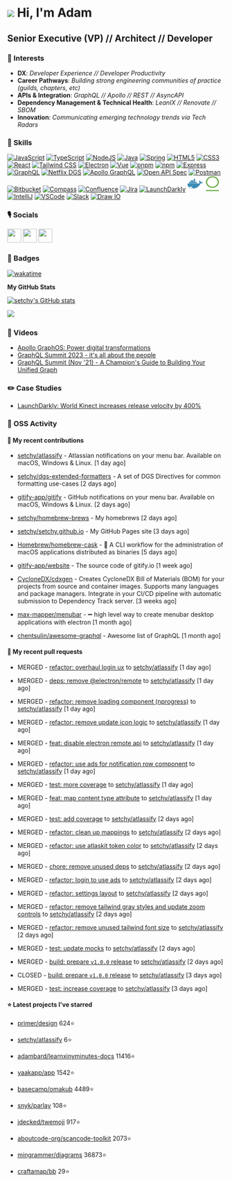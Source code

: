 ![](https://user-images.githubusercontent.com/18350557/176309783-0785949b-9127-417c-8b55-ab5a4333674e.gif) Hi, I'm Adam
============================================================================================================================

Senior Executive (VP) // Architect // Developer
-----------------------------------------------

### 🔭 Interests

- **DX**: *Developer Experience // Developer Productivity*
- **Career Pathways**: *Building strong engineering communities of practice (guilds, chapters, etc)*
- **APIs & Integration**: *GraphQL // Apollo // REST // AsyncAPI*
- **Dependency Management & Technical Health**: *LeanIX // Renovate // SBOM*
- **Innovation**: *Communicating emerging technology trends via Tech Radars*

### 💪 Skills

<p align="left">
  <a href="https://developer.mozilla.org/en-US/docs/Web/JavaScript" target="_blank" rel="noreferrer"><img src="https://raw.githubusercontent.com/danielcranney/readme-generator/main/public/icons/skills/javascript-colored.svg" width="36" height="36" alt="JavaScript" /></a>
  <a href="https://www.typescriptlang.org/" target="_blank" rel="noreferrer"><img src="https://raw.githubusercontent.com/danielcranney/readme-generator/main/public/icons/skills/typescript-colored.svg" width="36" height="36" alt="TypeScript" /></a>
  <a href="https://nodejs.org/en/" target="_blank" rel="noreferrer"><img src="https://raw.githubusercontent.com/danielcranney/readme-generator/main/public/icons/skills/nodejs-colored.svg" width="36" height="36" alt="NodeJS" /></a>
  <a href="https://www.oracle.com/java/" target="_blank" rel="noreferrer"><img src="https://raw.githubusercontent.com/danielcranney/readme-generator/main/public/icons/skills/java-colored.svg" width="36" height="36" alt="Java" /></a>
  <a href="https://spring.io/" target="_blank" rel="noreferrer"><img src="https://cdn.worldvectorlogo.com/logos/spring-3.svg" width="36" height="36" alt="Spring" /></a> 
  <a href="https://developer.mozilla.org/en-US/docs/Glossary/HTML5" target="_blank" rel="noreferrer"><img src="https://raw.githubusercontent.com/danielcranney/readme-generator/main/public/icons/skills/html5-colored.svg" width="36" height="36" alt="HTML5" /></a>
  <a href="https://www.w3.org/TR/CSS/#css" target="_blank" rel="noreferrer"><img src="https://raw.githubusercontent.com/danielcranney/readme-generator/main/public/icons/skills/css3-colored.svg" width="36" height="36" alt="CSS3" /></a>
  <a href="https://react.dev/" target="_blank" rel="noreferrer"><img src="https://cdn.worldvectorlogo.com/logos/react-2.svg" width="36" height="36" alt="React" /></a>
  <a href="https://tailwindcss.com/" target="_blank" rel="noreferrer"><img src="https://cdn.worldvectorlogo.com/logos/tailwind-css-2.svg" width="36" height="36" alt="Tailwind CSS" /></a>
  <a href="https://www.electronjs.org/" target="_blank" rel="noreferrer"><img src="https://cdn.worldvectorlogo.com/logos/electron-1.svg" width="36" height="36" alt="Electron" /></a>
  <a href="https://vuejs.org/" target="_blank" rel="noreferrer"><img src="https://cdn.worldvectorlogo.com/logos/vue-9.svg" width="36" height="36" alt="Vue" /></a>
  <a href="https://pnpm.io/" target="_blank" rel="noreferrer"><img src="https://encrypted-tbn0.gstatic.com/images?q=tbn:ANd9GcSGcwBnoTNg212cvEclMX-_qRw_P-_odFp3aafVal77Hg&s" width="36" height="36" alt="pnpm" /></a>
  <a href="https://www.npmjs.com/" target="_blank" rel="noreferrer"><img src="https://cdn.worldvectorlogo.com/logos/npm-square-red-1.svg" width="36" height="36" alt="npm" /></a>
  <a href="https://expressjs.com/" target="_blank" rel="noreferrer"><img src="https://raw.githubusercontent.com/danielcranney/readme-generator/main/public/icons/skills/express-colored.svg" width="36" height="36" alt="Express" /></a>
  <a href="https://graphql.org/" target="_blank" rel="noreferrer"><img src="https://raw.githubusercontent.com/danielcranney/readme-generator/main/public/icons/skills/graphql-colored.svg" width="36" height="36" alt="GraphQL" /></a>
  <a href="https://netflix.github.io/dgs/" target="_blank" rel="noreferrer"><img src="https://raw.githubusercontent.com/Netflix/dgs/main/docs/images/dgs-framework-brand/Icon/dgs-icon--blue.svg" width="36" height="36" alt="Netflix DGS" /></a>
  <a href="https://apollographql.com/" target="_blank" rel="noreferrer"><img src="https://cdn.worldvectorlogo.com/logos/apollo-graphql-compact.svg" width="36" height="36" alt="Apollo GraphQL" /></a>
  <a href="https://swagger.io/specification/" target="_blank" rel="noreferrer"><img src="https://cdn.worldvectorlogo.com/logos/openapi-1.svg" width="36" height="36" alt="Open API Spec" /></a>
  <a href="https://www.postman.com//" target="_blank" rel="noreferrer"><img src="https://cdn.worldvectorlogo.com/logos/postman.svg" width="36" height="36" alt="Postman" /></a>
  <a href="https://www.atlassian.com/software/bitbucket" target="_blank" rel="noreferrer"><img src="https://cdn.worldvectorlogo.com/logos/bitbucket-icon.svg" width="36" height="36" alt="Bitbucket" /></a>
  <a href="https://www.atlassian.com/software/compass" target="_blank" rel="noreferrer"><img src="https://cdn.worldvectorlogo.com/logos/atlassian-compass-1.svg" width="36" height="36" alt="Compass" /></a>
  <a href="https://www.atlassian.com/software/confluence" target="_blank" rel="noreferrer"><img src="https://cdn.worldvectorlogo.com/logos/confluence-1.svg" width="36" height="36" alt="Confluence" /></a>
  <a href="https://www.atlassian.com/software/jira" target="_blank" rel="noreferrer"><img src="https://cdn.worldvectorlogo.com/logos/jira-1.svg" width="36" height="36" alt="Jira" /></a>
  <a href="https://launchdarkly.com/" target="_blank" rel="noreferrer"><img src="https://cdn.worldvectorlogo.com/logos/launchdarkly-2.svg" width="36" height="36" alt="LaunchDarkly" /></a>
  <a href="https://docker.com/" target="_blank" rel="noreferrer"><img src="https://raw.githubusercontent.com/nx211/homer-icons/master/png/docker.png" width="36" height="36" alt="Docker" /></a>
  <a href="https://jfrog.com/artifactory/" target="_blank" rel="noreferrer"><img src="https://raw.githubusercontent.com/nx211/homer-icons/master/png/artifactory.png" width="36" height="36" alt="Artifactory" /></a>
  <a href="https://www.jetbrains.com/idea/" target="_blank" rel="noreferrer"><img src="https://cdn.worldvectorlogo.com/logos/intellij-idea-1.svg" width="36" height="36" alt="IntelliJ" /></a>
  <a href="https://code.visualstudio.com/" target="_blank" rel="noreferrer"><img src="https://cdn.worldvectorlogo.com/logos/visual-studio-code-1.svg" width="36" height="36" alt="VSCode" /></a>
  <a href="https://slack.com/" target="_blank" rel="noreferrer"><img src="https://cdn.worldvectorlogo.com/logos/slack-new-logo.svg" width="36" height="36" alt="Slack" /></a>
  <a href="https://drawio-app.com/" target="_blank" rel="noreferrer"><img src="https://cdn.worldvectorlogo.com/logos/draw-io.svg" width="36" height="36" alt="Draw IO" /></a>
</p>

                      

### 🎙️ Socials
                  
<p align="left">
  <a href="https://www.github.com/setchy" target="_blank" rel="noreferrer"><img src="https://raw.githubusercontent.com/danielcranney/readme-generator/main/public/icons/socials/github.svg" width="32" height="32" /></a>
  <a href="https://www.linkedin.com/in/adamsetch" target="_blank" rel="noreferrer"><img src="https://raw.githubusercontent.com/danielcranney/readme-generator/main/public/icons/socials/linkedin.svg" width="32" height="32" /></a>
  <a href="https://www.twitter.com/setchy87" target="_blank" rel="noreferrer"><img src="https://raw.githubusercontent.com/danielcranney/readme-generator/main/public/icons/socials/twitter.svg" width="32" height="32" /></a>
</p>

### 📛 Badges

[![wakatime](https://wakatime.com/badge/user/2b948ae2-4be1-4020-8a57-7de60b53fe1d.svg)](https://wakatime.com/@2b948ae2-4be1-4020-8a57-7de60b53fe1d)

<b>My GitHub Stats</b>

<a href="http://www.github.com/setchy"><img src="https://github-readme-stats.vercel.app/api?username=setchy&show_icons=true&hide=&count_private=true&title_color=0891b2&text_color=ffffff&icon_color=0891b2&bg_color=1c1917&hide_border=true&show_icons=true" alt="setchy's GitHub stats" /></a>

<a href="http://www.github.com/setchy"><img src="https://github-readme-streak-stats.herokuapp.com/?user=setchy&stroke=ffffff&background=1c1917&ring=0891b2&fire=0891b2&currStreakNum=ffffff&currStreakLabel=0891b2&sideNums=ffffff&sideLabels=ffffff&dates=ffffff&hide_border=true" /></a>

### 📼 Videos

- [Apollo GraphOS: Power digital transformations](https://www.apollographql.com/enterprise?wvideo=4fu2lsjssc)
- [GraphQL Summit 2023 - it's all about the people](https://www.youtube.com/watch?v=090IWEcHbJc)
- [GraphQL Summit (Nov '21) - A Champion's Guide to Building Your Unified Graph](https://www.apollographql.com/events/roundtable/graphql-summit-november-2021/a-champions-guide-to-building-your-unified-graph)

### ✏️ Case Studies

- [LaunchDarkly: World Kinect increases release velocity by 400%](https://launchdarkly.com/case-studies/world-kinect/)

### 🎯 OSS Activity
#### 🚀 My recent contributions



- [setchy/atlassify](https://github.com/setchy/atlassify) -  Atlassian notifications on your menu bar. Available on macOS, Windows &amp; Linux.  [1 day ago]

- [setchy/dgs-extended-formatters](https://github.com/setchy/dgs-extended-formatters) - A set of DGS Directives for common formatting use-cases [2 days ago]

- [gitify-app/gitify](https://github.com/gitify-app/gitify) - GitHub notifications on your menu bar. Available on macOS, Windows &amp; Linux. [2 days ago]

- [setchy/homebrew-brews](https://github.com/setchy/homebrew-brews) - My homebrews [2 days ago]

- [setchy/setchy.github.io](https://github.com/setchy/setchy.github.io) - My GitHub Pages site [3 days ago]

- [Homebrew/homebrew-cask](https://github.com/Homebrew/homebrew-cask) - 🍻 A CLI workflow for the administration of macOS applications distributed as binaries [5 days ago]

- [gitify-app/website](https://github.com/gitify-app/website) - The source code of gitify.io [1 week ago]

- [CycloneDX/cdxgen](https://github.com/CycloneDX/cdxgen) - Creates CycloneDX Bill of Materials (BOM) for your projects from source and container images. Supports many languages and package managers. Integrate in your CI/CD pipeline with automatic submission to Dependency Track server. [3 weeks ago]

- [max-mapper/menubar](https://github.com/max-mapper/menubar) - ➖ high level way to create menubar desktop applications with electron [1 month ago]

- [chentsulin/awesome-graphql](https://github.com/chentsulin/awesome-graphql) - Awesome list of GraphQL [1 month ago]

#### 🎉 My recent pull requests



- MERGED - [refactor: overhaul login ux](https://github.com/setchy/atlassify/pull/104) to [setchy/atlassify](https://github.com/setchy/atlassify) [1 day ago]

- MERGED - [deps: remove @electron/remote](https://github.com/setchy/atlassify/pull/103) to [setchy/atlassify](https://github.com/setchy/atlassify) [1 day ago]

- MERGED - [refactor: remove loading component (nprogress)](https://github.com/setchy/atlassify/pull/102) to [setchy/atlassify](https://github.com/setchy/atlassify) [1 day ago]

- MERGED - [refactor: remove update icon logic](https://github.com/setchy/atlassify/pull/101) to [setchy/atlassify](https://github.com/setchy/atlassify) [1 day ago]

- MERGED - [feat: disable electron remote api](https://github.com/setchy/atlassify/pull/100) to [setchy/atlassify](https://github.com/setchy/atlassify) [1 day ago]

- MERGED - [refactor: use ads for notification row component](https://github.com/setchy/atlassify/pull/99) to [setchy/atlassify](https://github.com/setchy/atlassify) [1 day ago]

- MERGED - [test: more coverage](https://github.com/setchy/atlassify/pull/89) to [setchy/atlassify](https://github.com/setchy/atlassify) [1 day ago]

- MERGED - [feat: map content type attribute](https://github.com/setchy/atlassify/pull/87) to [setchy/atlassify](https://github.com/setchy/atlassify) [1 day ago]

- MERGED - [test: add coverage](https://github.com/setchy/atlassify/pull/86) to [setchy/atlassify](https://github.com/setchy/atlassify) [2 days ago]

- MERGED - [refactor: clean up mappings](https://github.com/setchy/atlassify/pull/85) to [setchy/atlassify](https://github.com/setchy/atlassify) [2 days ago]

- MERGED - [refactor: use atlaskit token color](https://github.com/setchy/atlassify/pull/84) to [setchy/atlassify](https://github.com/setchy/atlassify) [2 days ago]

- MERGED - [chore: remove unused deps](https://github.com/setchy/atlassify/pull/83) to [setchy/atlassify](https://github.com/setchy/atlassify) [2 days ago]

- MERGED - [refactor: login to use ads](https://github.com/setchy/atlassify/pull/82) to [setchy/atlassify](https://github.com/setchy/atlassify) [2 days ago]

- MERGED - [refactor: settings layout](https://github.com/setchy/atlassify/pull/78) to [setchy/atlassify](https://github.com/setchy/atlassify) [2 days ago]

- MERGED - [refactor: remove tailwind gray styles and update zoom controls](https://github.com/setchy/atlassify/pull/77) to [setchy/atlassify](https://github.com/setchy/atlassify) [2 days ago]

- MERGED - [refactor: remove unused tailwind font size](https://github.com/setchy/atlassify/pull/76) to [setchy/atlassify](https://github.com/setchy/atlassify) [2 days ago]

- MERGED - [test: update mocks](https://github.com/setchy/atlassify/pull/75) to [setchy/atlassify](https://github.com/setchy/atlassify) [2 days ago]

- MERGED - [build: prepare `v1.0.0` release](https://github.com/setchy/atlassify/pull/73) to [setchy/atlassify](https://github.com/setchy/atlassify) [2 days ago]

- CLOSED - [build: prepare `v1.0.0` release](https://github.com/setchy/atlassify/pull/71) to [setchy/atlassify](https://github.com/setchy/atlassify) [3 days ago]

- MERGED - [test: increase coverage](https://github.com/setchy/atlassify/pull/68) to [setchy/atlassify](https://github.com/setchy/atlassify) [3 days ago]

#### ⭐ Latest projects I've starred



- [primer/design](https://github.com/primer/design) 624⭐

- [setchy/atlassify](https://github.com/setchy/atlassify) 6⭐

- [adambard/learnxinyminutes-docs](https://github.com/adambard/learnxinyminutes-docs) 11416⭐

- [yaakapp/app](https://github.com/yaakapp/app) 1542⭐

- [basecamp/omakub](https://github.com/basecamp/omakub) 4489⭐

- [snyk/parlay](https://github.com/snyk/parlay) 108⭐

- [jdecked/twemoji](https://github.com/jdecked/twemoji) 917⭐

- [aboutcode-org/scancode-toolkit](https://github.com/aboutcode-org/scancode-toolkit) 2073⭐

- [mingrammer/diagrams](https://github.com/mingrammer/diagrams) 36873⭐

- [craftamap/bb](https://github.com/craftamap/bb) 29⭐


